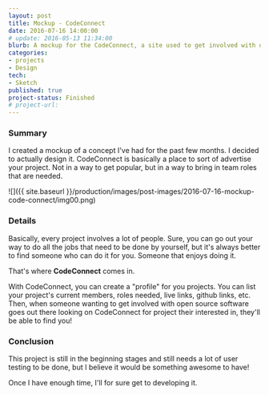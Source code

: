 ```yaml
---
layout: post
title: Mockup - CodeConnect
date: 2016-07-16 14:00:00
# update: 2016-05-13 11:34:00
blurb: A mockup for the CodeConnect, a site used to get involved with open source projects.
categories:
- projects
- Design
tech:
- Sketch
published: true
project-status: Finished
# project-url:
---
```

### Summary

I created a mockup of a concept I've had for the past few months. I decided to actually design it. CodeConnect is basically a place to sort of advertise your project. Not in a way to get popular, but in a way to bring in team roles that are needed.

![]({{ site.baseurl }}/production/images/post-images/2016-07-16-mockup-code-connect/img00.png)

### Details

Basically, every project involves a lot of people. Sure, you can go out your way to do all the jobs that need to be done by yourself, but it's always better to find someone who can do it for you. Someone that enjoys doing it.

That's where **CodeConnect** comes in.

With CodeConnect, you can create a "profile" for you projects. You can list your project's current members, roles needed, live links, github links, etc. Then, when someone wanting to get involved with open source software goes out there looking on CodeConnect for project their interested in, they'll be able to find you!

### Conclusion

This project is still in the beginning stages and still needs a lot of user testing to be done, but I believe it would be something awesome to have!

Once I have enough time, I'll for sure get to developing it.
